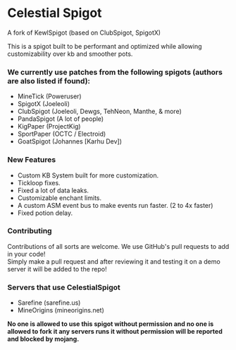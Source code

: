 # Celestial Spigot
A fork of KewlSpigot (based on ClubSpigot, SpigotX)

This is a spigot built to be performant and optimized while allowing customizability over kb and smoother pots.

### We currently use patches from the following spigots (authors are also listed if found):
 - MineTick (Poweruser)
 - SpigotX (Joeleoli)
 - ClubSpigot (Joeleoli, Dewgs, TehNeon, Manthe, & more)
 - PandaSpigot (A lot of people)
 - KigPaper (ProjectKig)
 - SportPaper (OCTC / Electroid)
 - GoatSpigot (Johannes [Karhu Dev])

### New Features
 - Custom KB System built for more customization.<br>
 - Tickloop fixes.<br>
 - Fixed a lot of data leaks.<br>
 - Customizable enchant limits.<br>
 - A custom ASM event bus to make events run faster. (2 to 4x faster)<br>
 - Fixed potion delay.

### Contributing
Contributions of all sorts are welcome. We use GitHub's pull requests to add in your code!<br>
Simply make a pull request and after reviewing it and testing it on a demo server it will be added to the repo!

### Servers that use CelestialSpigot
 - Sarefine (sarefine.us)
 - MineOrigins (mineorigins.net)

**No one is allowed to use this spigot without permission and no one is allowed to fork it any servers runs it without permission will be reported and blocked by mojang.**
